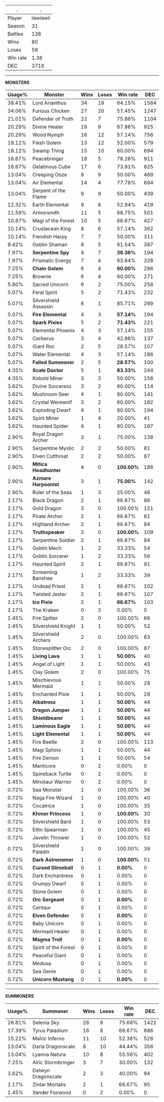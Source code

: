 .|.
|-|-
Player|iieeiieeii
Season|31
Battles|138
Wins|80
Loses|58
Win rate|1.38
DEC|3716

---
**MONSTERS**

Usage%|Monster|Wins|Loses|Win rate|DEC|
-|-|-|-|-|-|
38.41%|Lord Arianthus|34|19|64.15%|1584|
34.06%|Furious Chicken|27|20|57.45%|1247|
21.01%|Defender of Truth|22|7|75.86%|1104|
20.29%|Divine Healer|19|9|67.86%|925|
20.29%|Wood Nymph|16|12|57.14%|756|
18.12%|Flesh Golem|13|12|52.00%|579|
18.12%|Swamp Thing|15|10|60.00%|694|
16.67%|Peacebringer|18|5|78.26%|911|
16.67%|Gelatinous Cube|17|6|73.91%|825|
13.04%|Creeping Ooze|9|9|50.00%|469|
13.04%|Air Elemental|14|4|77.78%|694|
13.04%|Serpent of the Flame|9|9|50.00%|439|
12.32%|Earth Elemental|9|8|52.94%|419|
11.59%|Armorsmith|11|5|68.75%|501|
10.87%|Magi of the Forest|10|5|66.67%|427|
10.14%|Crustacean King|8|6|57.14%|362|
10.14%|Fiendish Harpy|7|7|50.00%|311|
9.42%|Goblin Shaman|8|5|61.54%|387|
7.97%|**Serpentine Spy**|4|7|**36.36%**|194|
7.97%|Prismatic Energy|7|4|63.64%|328|
7.25%|**Chain Golem**|6|4|**60.00%**|286|
7.25%|Brownie|6|4|60.00%|271|
5.80%|Sacred Unicorn|6|2|75.00%|258|
5.07%|Feral Spirit|5|2|71.43%|232|
5.07%|Silvershield Assassin|6|1|85.71%|269|
5.07%|**Fire Elemental**|4|3|**57.14%**|194|
5.07%|**Spark Pixies**|5|2|**71.43%**|221|
5.07%|Elemental Phoenix|4|3|57.14%|155|
5.07%|Cerberus|3|4|42.86%|137|
5.07%|Giant Roc|2|5|28.57%|107|
5.07%|Water Elemental|4|3|57.14%|186|
5.07%|**Failed Summoner**|2|5|**28.57%**|100|
4.35%|**Scale Doctor**|5|1|**83.33%**|244|
4.35%|Kobold Miner|3|3|50.00%|156|
3.62%|Divine Sorceress|3|2|60.00%|114|
3.62%|Mushroom Seer|4|1|80.00%|141|
3.62%|Crystal Werewolf|3|2|60.00%|182|
3.62%|Exploding Dwarf|4|1|80.00%|194|
3.62%|Spirit Miner|1|4|20.00%|41|
3.62%|Haunted Spider|4|1|80.00%|197|
2.90%|Royal Dragon Archer|3|1|75.00%|138|
2.90%|Serpentine Mystic|2|2|50.00%|81|
2.90%|Elven Cutthroat|2|2|50.00%|87|
2.90%|**Mitica Headhunter**|4|0|**100.00%**|186|
2.90%|**Azmare Harpoonist**|3|1|**75.00%**|142|
2.90%|Ruler of the Seas|1|3|25.00%|46|
2.17%|Black Dragon|2|1|66.67%|86|
2.17%|Gold Dragon|3|0|100.00%|121|
2.17%|Pirate Archer|2|1|66.67%|81|
2.17%|Highland Archer|2|1|66.67%|84|
2.17%|**Truthspeaker**|3|0|**100.00%**|109|
2.17%|Serpentine Soldier|2|1|66.67%|84|
2.17%|Goblin Mech|1|2|33.33%|54|
2.17%|Goblin Sorcerer|1|2|33.33%|56|
2.17%|Haunted Spirit|2|1|66.67%|91|
2.17%|Screaming Banshee|1|2|33.33%|39|
2.17%|Undead Priest|2|1|66.67%|102|
2.17%|Twisted Jester|2|1|66.67%|107|
2.17%|**Ice Pixie**|2|1|**66.67%**|103|
2.17%|The Kraken|0|3|0.00%|0|
1.45%|Fire Spitter|2|0|100.00%|66|
1.45%|Silvershield Knight|1|1|50.00%|52|
1.45%|Silvershield Archers|2|0|100.00%|83|
1.45%|Stonesplitter Orc|2|0|100.00%|87|
1.45%|**Living Lava**|1|1|**50.00%**|40|
1.45%|Angel of Light|1|1|50.00%|43|
1.45%|Clay Golem|2|0|100.00%|75|
1.45%|Mischievous Mermaid|1|1|50.00%|28|
1.45%|Enchanted Pixie|1|1|50.00%|28|
1.45%|**Albatross**|1|1|**50.00%**|44|
1.45%|**Dragon Jumper**|1|1|**50.00%**|44|
1.45%|**Shieldbearer**|1|1|**50.00%**|44|
1.45%|**Luminous Eagle**|1|1|**50.00%**|44|
1.45%|**Light Elemental**|1|1|**50.00%**|44|
1.45%|Fire Beetle|2|0|100.00%|113|
1.45%|Magi Sphinx|1|1|50.00%|44|
1.45%|Fire Demon|1|1|50.00%|54|
1.45%|Manticore|0|2|0.00%|0|
1.45%|Spineback Turtle|0|2|0.00%|0|
1.45%|Minotaur Warrior|0|2|0.00%|0|
0.72%|Sea Monster|1|0|100.00%|36|
0.72%|Naga Fire Wizard|1|0|100.00%|40|
0.72%|Cocatrice|1|0|100.00%|35|
0.72%|**Khmer Princess**|1|0|**100.00%**|30|
0.72%|Silvershield Bard|1|0|100.00%|53|
0.72%|Ettin Spearman|1|0|100.00%|45|
0.72%|Javelin Thrower|1|0|100.00%|52|
0.72%|Silvershield Paladin|1|0|100.00%|39|
0.72%|**Dark Astronomer**|1|0|**100.00%**|51|
0.72%|**Cursed Slimeball**|0|1|**0.00%**|0|
0.72%|Dark Enchantress|0|1|0.00%|0|
0.72%|Grumpy Dwarf|0|1|0.00%|0|
0.72%|Stone Golem|0|1|0.00%|0|
0.72%|**Orc Sergeant**|0|1|**0.00%**|0|
0.72%|Centaur|0|1|0.00%|0|
0.72%|**Elven Defender**|0|1|**0.00%**|0|
0.72%|Baby Unicorn|0|1|0.00%|0|
0.72%|Mermaid Healer|0|1|0.00%|0|
0.72%|**Magma Troll**|0|1|**0.00%**|0|
0.72%|Spirit of the Forest|0|1|0.00%|0|
0.72%|Peaceful Giant|0|1|0.00%|0|
0.72%|Medusa|0|1|0.00%|0|
0.72%|Sea Genie|0|1|0.00%|0|
0.72%|**Unicorn Mustang**|0|1|**0.00%**|0|

---
**SUMMONERS**

Usage%|Summoner|Wins|Loses|Win rate|DEC|
-|-|-|-|-|-|
26.81%|Selenia Sky|28|9|75.68%|1422|
17.39%|Tyrus Paladium|16|8|66.67%|686|
15.22%|Malric Inferno|11|10|52.38%|526|
13.04%|Daria Dragonscale|8|10|44.44%|356|
13.04%|Lyanna Natura|10|8|55.56%|402|
7.25%|Alric Stormbringer|3|7|30.00%|132|
3.62%|Delwyn Dragonscale|2|3|40.00%|94|
2.17%|Zintar Mortalis|2|1|66.67%|95|
1.45%|Xander Foxwood|0|2|0.00%|0|
